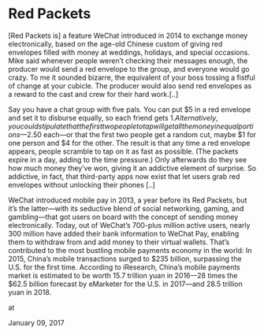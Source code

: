 # Red Packets
[Red Packets is] a feature WeChat introduced in 2014 to exchange money electronically, based on the age-old Chinese custom of giving red envelopes filled with money at weddings, holidays, and special occasions. Mike said whenever people weren’t checking their messages enough, the producer would send a red envelope to the group, and everyone would go crazy. To me it sounded bizarre, the equivalent of your boss tossing a fistful of change at your cubicle. The producer would also send red envelopes as a reward to the cast and crew for their hard work.[..]

Say you have a chat group with five pals. You can put $5 in a red envelope and set it to disburse equally, so each friend gets $1. Alternatively, you could stipulate that the first two people to tap will get all the money in equal portions—$2.50 each—or that the first two people get a random cut, maybe $1 for one person and $4 for the other. The result is that any time a red envelope appears, people scramble to tap on it as fast as possible. (The packets expire in a day, adding to the time pressure.) Only afterwards do they see how much money they’ve won, giving it an addictive element of surprise. So addictive, in fact, that third-party apps now exist that let users grab red envelopes without unlocking their phones [..]

WeChat introduced mobile pay in 2013, a year before its Red Packets, but it’s the latter—with its seductive blend of social networking, gaming, and gambling—that got users on board with the concept of sending money electronically. Today, out of WeChat’s 700-plus million active users, nearly 300 million have added their bank information to WeChat Pay, enabling them to withdraw from and add money to their virtual wallets. That’s contributed to the most bustling mobile payments economy in the world: In 2015, China’s mobile transactions surged to $235 billion, surpassing the U.S. for the first time. According to iResearch, China’s mobile payments market is estimated to be worth 15.7 trillion yuan in 2016—28 times the $62.5 billion forecast by eMarketer for the U.S. in 2017—and 28.5 trillion yuan in 2018.










at

January 09, 2017















